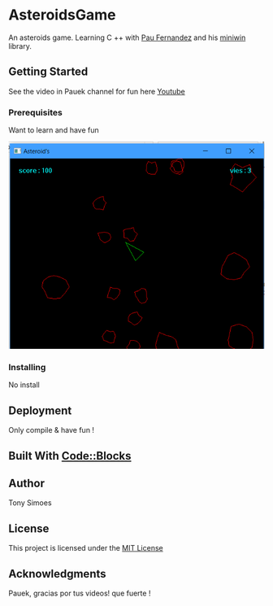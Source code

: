 # AsteroidsGame

An asteroids game. Learning C ++ with [Pau Fernandez](https://github.com/pauek) and his [miniwin](https://github.com/pauek/MiniWin) library.

## Getting Started 

See the video in Pauek channel for fun here [Youtube](https://www.youtube.com/watch?v=HCWghQtxlos&list=PLDD6B727E5B6B5E33)

### Prerequisites

Want to learn and have fun 

![Alt Screenshot](./capture.png?raw=true "MiniAsteroids")

### Installing 

No install

## Deployment 

Only compile & have fun !

## Built With [Code::Blocks](http://www.codeblocks.org/)

## Author 

Tony Simoes

## License 

This project is licensed under the [MIT License](http://es.wikipedia.org/wiki/MIT_License)

## Acknowledgments 

Pauek, gracias por tus videos! que fuerte !

